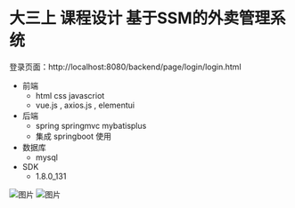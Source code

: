 # 大三上 课程设计 基于SSM的外卖管理系统
登录页面：http://localhost:8080/backend/page/login/login.html
- 前端
  - html css javascriot
  - vue.js , axios.js , elementui
- 后端
  - spring springmvc mybatisplus
  - 集成 springboot 使用
- 数据库
  - mysql
- SDK
  - 1.8.0_131

![图片](https://github.com/user-attachments/assets/efc73326-5b40-4973-a259-8b3eead78df1)
![图片](https://github.com/user-attachments/assets/8a710ba2-5365-445e-81f1-a90ecda8028f)
